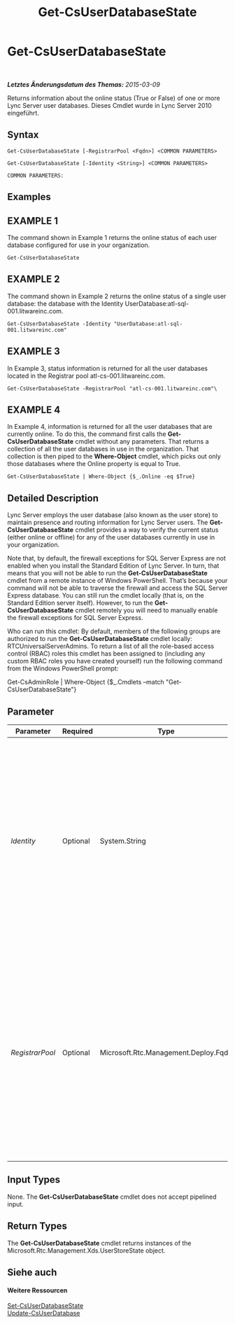 ﻿---
title: Get-CsUserDatabaseState
TOCTitle: Get-CsUserDatabaseState
ms:assetid: c90150cd-fdb0-4c79-af58-c9ad884cb043
ms:mtpsurl: https://technet.microsoft.com/de-de/library/Gg398831(v=OCS.15)
ms:contentKeyID: 49295386
ms.date: 05/19/2016
mtps_version: v=OCS.15
ms.translationtype: HT
---

# Get-CsUserDatabaseState

 

_**Letztes Änderungsdatum des Themas:** 2015-03-09_

Returns information about the online status (True or False) of one or more Lync Server user databases. Dieses Cmdlet wurde in Lync Server 2010 eingeführt.

## Syntax

    Get-CsUserDatabaseState [-RegistrarPool <Fqdn>] <COMMON PARAMETERS>

    Get-CsUserDatabaseState [-Identity <String>] <COMMON PARAMETERS>

    COMMON PARAMETERS:

## Examples

## EXAMPLE 1

The command shown in Example 1 returns the online status of each user database configured for use in your organization.

    Get-CsUserDatabaseState

## EXAMPLE 2

The command shown in Example 2 returns the online status of a single user database: the database with the Identity UserDatabase:atl-sql-001.litwareinc.com.

    Get-CsUserDatabaseState -Identity "UserDatabase:atl-sql-001.litwareinc.com"

## EXAMPLE 3

In Example 3, status information is returned for all the user databases located in the Registrar pool atl-cs-001.litwareinc.com.

    Get-CsUserDatabaseState -RegistrarPool "atl-cs-001.litwareinc.com"\

## EXAMPLE 4

In Example 4, information is returned for all the user databases that are currently online. To do this, the command first calls the **Get-CsUserDatabaseState** cmdlet without any parameters. That returns a collection of all the user databases in use in the organization. That collection is then piped to the **Where-Object** cmdlet, which picks out only those databases where the Online property is equal to True.

    Get-CsUserDatabaseState | Where-Object {$_.Online -eq $True}

## Detailed Description

Lync Server employs the user database (also known as the user store) to maintain presence and routing information for Lync Server users. The **Get-CsUserDatabaseState** cmdlet provides a way to verify the current status (either online or offline) for any of the user databases currently in use in your organization.

Note that, by default, the firewall exceptions for SQL Server Express are not enabled when you install the Standard Edition of Lync Server. In turn, that means that you will not be able to run the **Get-CsUserDatabaseState** cmdlet from a remote instance of Windows PowerShell. That’s because your command will not be able to traverse the firewall and access the SQL Server Express database. You can still run the cmdlet locally (that is, on the Standard Edition server itself). However, to run the **Get-CsUserDatabaseState** cmdlet remotely you will need to manually enable the firewall exceptions for SQL Server Express.

Who can run this cmdlet: By default, members of the following groups are authorized to run the **Get-CsUserDatabaseState** cmdlet locally: RTCUniversalServerAdmins. To return a list of all the role-based access control (RBAC) roles this cmdlet has been assigned to (including any custom RBAC roles you have created yourself) run the following command from the Windows PowerShell prompt:

Get-CsAdminRole | Where-Object {$\_.Cmdlets –match "Get-CsUserDatabaseState"}

## Parameter


<table>
<colgroup>
<col style="width: 25%" />
<col style="width: 25%" />
<col style="width: 25%" />
<col style="width: 25%" />
</colgroup>
<thead>
<tr class="header">
<th>Parameter</th>
<th>Required</th>
<th>Type</th>
<th>Description</th>
</tr>
</thead>
<tbody>
<tr class="odd">
<td><p><em>Identity</em></p></td>
<td><p>Optional</p></td>
<td><p>System.String</p></td>
<td><p>Unique identifier of the user database whose online status is to be returned. For example: -Identity &quot;UserDatabase:atl-sql-001.litwareinc.com&quot;.</p>
<p>You cannot use both Identity and RegistrarPool in the same command, nor can you use wildcards with either parameter. If both parameters are omitted the <strong>Get-CsUserDatabaseState</strong> cmdlet returns information about all the user databases currently in use.</p></td>
</tr>
<tr class="even">
<td><p><em>RegistrarPool</em></p></td>
<td><p>Optional</p></td>
<td><p>Microsoft.Rtc.Management.Deploy.Fqdn</p></td>
<td><p>Fully qualified domain name of the Registrar pool hosting the user databases whose online status is to be returned. For example: -RegistrarPool &quot;atl-cs-001.litwareinc.com&quot;.</p>
<p>You cannot use both Identity and RegistrarPool in the same command, nor can you use wildcards with either parameter. If both parameters are omitted the <strong>Get-CsUserDatabaseState</strong> cmdlet returns information about all of the user databases currently in use.</p></td>
</tr>
</tbody>
</table>


## Input Types

None. The **Get-CsUserDatabaseState** cmdlet does not accept pipelined input.

## Return Types

The **Get-CsUserDatabaseState** cmdlet returns instances of the Microsoft.Rtc.Management.Xds.UserStoreState object.

## Siehe auch

#### Weitere Ressourcen

[Set-CsUserDatabaseState](set-csuserdatabasestate.md)  
[Update-CsUserDatabase](update-csuserdatabase.md)


